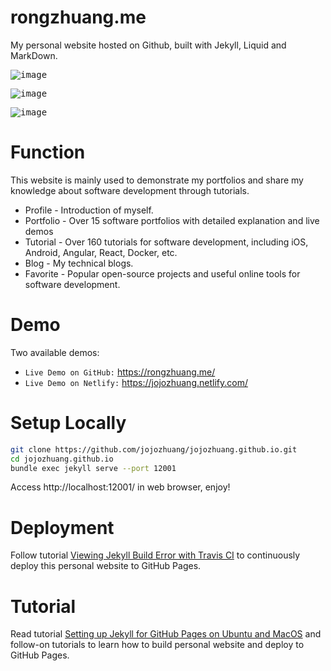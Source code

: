 # rongzhuang.me
My personal website hosted on Github, built with Jekyll, Liquid and MarkDown.

<kbd>![image](/public/assets/github_portfolio1.png)</kbd>

<kbd>![image](/public/assets/github_portfolio2.png)</kbd>

<kbd>![image](/public/assets/github_tutorial.png)</kbd>

# Function
This website is mainly used to demonstrate my portfolios and share my knowledge about software development through tutorials.
* Profile - Introduction of myself.
* Portfolio - Over 15 software portfolios with detailed explanation and live demos
* Tutorial - Over 160 tutorials for software development, including iOS, Android, Angular, React, Docker, etc.
* Blog - My technical blogs.
* Favorite - Popular open-source projects and useful online tools for software development.

# Demo
Two available demos:
* `Live Demo on GitHub:` <a href="https://rongzhuang.me/" target="\_blank">https://rongzhuang.me/</a>
* `Live Demo on Netlify:` <a href="https://jojozhuang.netlify.com/" target="\_blank">https://jojozhuang.netlify.com/</a>

# Setup Locally
```bash
git clone https://github.com/jojozhuang/jojozhuang.github.io.git
cd jojozhuang.github.io
bundle exec jekyll serve --port 12001
```
Access http://localhost:12001/ in web browser, enjoy!

# Deployment
Follow tutorial [Viewing Jekyll Build Error with Travis CI](https://rongzhuang.me/tutorial/githubpages/viewing-jekyll-build-error-with-travisci/) to continuously deploy this personal website to GitHub Pages.

# Tutorial
Read tutorial [Setting up Jekyll for GitHub Pages on Ubuntu and MacOS](https://rongzhuang.me/tutorial/githubpages/setting-up-jekyll-for-github-pages-on-ubuntu-and-macos/) and follow-on tutorials to learn how to build personal website and deploy to GitHub Pages.
